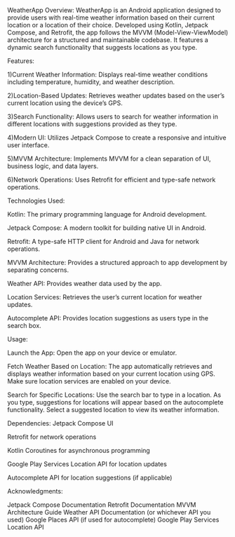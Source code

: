 WeatherApp
Overview:
WeatherApp is an Android application designed to provide users with real-time weather information based on their current location or a location of their choice. Developed using Kotlin, Jetpack Compose, and Retrofit, the app follows the MVVM (Model-View-ViewModel) architecture for a structured and maintainable codebase. It features a dynamic search functionality that suggests locations as you type.

Features:

1)Current Weather Information: Displays real-time weather conditions including temperature, humidity, and weather description.

2)Location-Based Updates: Retrieves weather updates based on the user’s current location using the device’s GPS.

3)Search Functionality: Allows users to search for weather information in different locations with suggestions provided as they type.

4)Modern UI: Utilizes Jetpack Compose to create a responsive and intuitive user interface.

5)MVVM Architecture: Implements MVVM for a clean separation of UI, business logic, and data layers.

6)Network Operations: Uses Retrofit for efficient and type-safe network operations.


Technologies Used:


Kotlin: The primary programming language for Android development.

Jetpack Compose: A modern toolkit for building native UI in Android.

Retrofit: A type-safe HTTP client for Android and Java for network operations.

MVVM Architecture: Provides a structured approach to app development by separating concerns.

Weather API: Provides weather data used by the app.

Location Services: Retrieves the user’s current location for weather updates.

Autocomplete API: Provides location suggestions as users type in the search box.

Usage:

Launch the App: Open the app on your device or emulator.

Fetch Weather Based on Location: The app automatically retrieves and displays weather information based on your current location using GPS. Make sure location services are enabled on your device.

Search for Specific Locations: Use the search bar to type in a location. As you type, suggestions for locations will appear based on the autocomplete functionality. Select a suggested location to view its weather information.

Dependencies:
Jetpack Compose UI

Retrofit for network operations

Kotlin Coroutines for asynchronous programming

Google Play Services Location API for location updates

Autocomplete API for location suggestions (if applicable)


Acknowledgments:

Jetpack Compose Documentation
Retrofit Documentation
MVVM Architecture Guide
Weather API Documentation (or whichever API you used)
Google Places API (if used for autocomplete)
Google Play Services Location API


